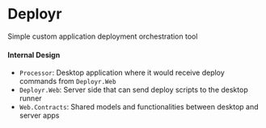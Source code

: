 # Deployr
Simple custom application deployment orchestration tool


#### Internal Design
- `Processor`: Desktop application where it would receive deploy commands from `Deployr.Web`
- `Deployr.Web`: Server side that can send deploy scripts to the desktop runner
- `Web.Contracts`: Shared models and functionalities between desktop and server apps
